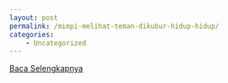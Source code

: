 ```yaml
---
layout: post
permalink: /mimpi-melihat-teman-dikubur-hidup-hidup/
categories:
    - Uncategorized
---
```


[Baca Selengkapnya](/05)